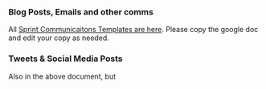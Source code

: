 ### Blog Posts, Emails and other comms
All [Sprint Communicaitons Templates are here]( https://docs.google.com/a/mozilla.com/document/d/1C3Yu6_Xd-WQ5ntn6iXcr1DQ_3SctAFEgiRIZrOwIiiU/edit?usp=sharing). Please copy the google doc and edit your copy as needed.

### Tweets & Social Media Posts
Also in the above document, but 

